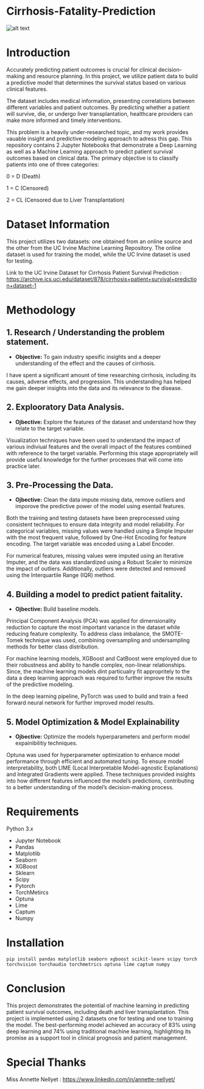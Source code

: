 # Cirrhosis-Fatality-Prediction
![alt text](https://www.medstarhealth.org/-/media/project/mho/medstar/blogs/blogmedstar2021/thomas-liver-disease-desktop.jpg)

# Introduction
Accurately predicting patient outcomes is crucial for clinical decision-making and resource planning. In this project, we utilize patient data to build a predictive model that determines the survival status based on various clinical features.

The dataset includes medical information, presenting correlations between different variables and patient outcomes. By predicting whether a patient will survive, die, or undergo liver transplantation, healthcare providers can make more informed and timely interventions.

This problem is a heavily under-researched topic, and my work provides vauable insight and predictive modeling approach to adress this gap. This repository contains 2 Jupyter Notebooks that demonstrate a Deep Learning as well as a Machine Learning approach to predict patient survival outcomes based on clinical data. The primary objective is to classify patients into one of three categories:

0 = D (Death)

1 = C (Censored)

2 = CL (Censored due to Liver Transplantation)

# Dataset Information

This project utilizes two datasets: one obtained from an online source and the other from the UC Irvine Machine Learning Repository. The online dataset is used for training the model, while the UC Irvine dataset is used for testing.

Link to the UC Irvine Dataset for Cirrhosis Patient Survival Prediction : https://archive.ics.uci.edu/dataset/878/cirrhosis+patient+survival+prediction+dataset-1

# Methodology
## 1. Research / Understanding the problem statement.

* **Objective:** To gain industry spesific insights and a deeper understanding of the effect and the causes of cirrhosis.

I have spent a significant amount of time researching cirrhosis, including its causes, adverse effects, and progression. This understanding has helped me gain deeper insights into the data and its relevance to the disease.
  
## 2. Explooratory Data Analysis.

* **Ojbective:** Explore the features of the dataset and understand how they relate to the target variable.

Visualization techniques have been used to understand the impact of various indiviual features and the overall impact of the features combined with reference to the target variable. Performing this stage appropriately will provide useful knowledge for the further processes that will come into practice later.


## 3. Pre-Processing the Data.

* **Ojbective:** Clean the data impute missing data, remove outliers and imporove the predictive power of the model using esentail features. 

Both the training and testing datasets have been preprocessed using consistent techniques to ensure data integrity and model reliability. For categorical variables, missing values were handled using a Simple Imputer with the most frequent value, followed by One-Hot Encoding for feature encoding. The target variable was encoded using a Label Encoder.

For numerical features, missing values were imputed using an Iterative Imputer, and the data was standardized using a Robust Scaler to minimize the impact of outliers. Additionally, outliers were detected and removed using the Interquartile Range (IQR) method.

## 4. Building a model to predict patient faitality.

* **Ojbective:** Build baseline models.

Principal Component Analysis (PCA) was applied for dimensionality reduction to capture the most important variance in the dataset while reducing feature complexity. To address class imbalance, the SMOTE-Tomek technique was used, combining oversampling and undersampling methods for better class distribution.

For machine learning models, XGBoost and CatBoost were employed due to their robustness and ability to handle complex, non-linear relationships. Since, the machine learning models dint particualry fit appropritely to the data a deep learning approach was required to further improve the results of the predictive modeling.

In the deep learning pipeline, PyTorch was used to build and train a feed forward neural network for further improved model results.



## 5. Model Optimization & Model Explainability

* **Ojbective:** Optimize the models hyperparameters and perform model expainibilitiy techniques.
  
Optuna was used for hyperparameter optimization to enhance model performance through efficient and automated tuning. To ensure model interpretability, both LIME (Local Interpretable Model-agnostic Explanations) and Integrated Gradients were applied. These techniques provided insights into how different features influenced the model’s predictions, contributing to a better understanding of the model’s decision-making process.

# Requirements
Python 3.x

* Jupyter Notebook
* Pandas
* Matplotlib
* Seaborn
* XGBoost
* Sklearn
* Scipy
* Pytorch
* TorchMetircs
* Optuna
* Lime
* Captum
* Numpy

# Installation
```
pip install pandas matplotlib seaborn xgboost scikit-learn scipy torch torchvision torchaudio torchmetrics optuna lime captum numpy
```

# Conclusion
This project demonstrates the potential of machine learning in predicting patient survival outcomes, including death and liver transplantation. This project is implemented using 2 datasets one for testing and one to training the model. The best-performing model achieved an accuracy of 83% using deep learning and 74% using traditional machine learning, highlighting its promise as a support tool in clinical prognosis and patient management.

# Special Thanks
Miss Annette Nellyet : https://www.linkedin.com/in/annette-nellyet/

